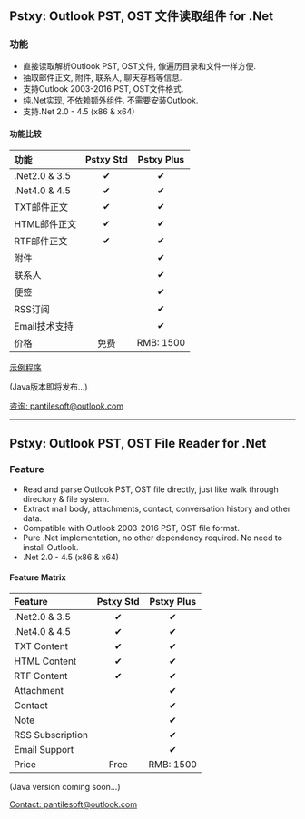 ## Pstxy: Outlook PST, OST 文件读取组件 for .Net
### 功能
- 直接读取解析Outlook PST, OST文件, 像遍历目录和文件一样方便.
- 抽取邮件正文, 附件, 联系人, 聊天存档等信息.
- 支持Outlook 2003-2016 PST, OST文件格式.
- 纯.Net实现, 不依赖额外组件. 不需要安装Outlook.
- 支持.Net 2.0 - 4.5 (x86 & x64)

#### 功能比较
| 功能          | Pstxy Std| Pstxy Plus |
| :----------- | :------: | :---------: |
| .Net2.0 & 3.5| &#10004; | &#10004;    |
| .Net4.0 & 4.5| &#10004; | &#10004;    |
| TXT邮件正文   | &#10004; | &#10004;    |
| HTML邮件正文  | &#10004; | &#10004;    |
| RTF邮件正文   | &#10004; | &#10004;    |
| 附件         |           | &#10004;    |
| 联系人       |           | &#10004;    |
| 便签         |           | &#10004;    |
| RSS订阅     |           | &#10004;    |
| Email技术支持|           | &#10004;    |
| 价格         | 免费      | RMB: 1500   |

[示例程序](sample/sample_std.html)

(Java版本即将发布...)

[咨询: pantilesoft@outlook.com](mailto:pantilesoft@outlook.com)


---


## Pstxy: Outlook PST, OST File Reader for .Net
### Feature
- Read and parse Outlook PST, OST file directly, just like walk through directory & file system.
- Extract mail body, attachments, contact, conversation history and other data.
- Compatible with Outlook 2003-2016 PST, OST file format.
- Pure .Net implementation, no other dependency required. No need to install Outlook.
- .Net 2.0 - 4.5 (x86 & x64)


#### Feature Matrix
| Feature              | Pstxy Std| Pstxy Plus  |
| :------------------- | :------: | :---------: |
| .Net2.0 & 3.5        | &#10004; | &#10004;    |
| .Net4.0 & 4.5        | &#10004; | &#10004;    |
| TXT Content          | &#10004; | &#10004;    |
| HTML Content         | &#10004; | &#10004;    |
| RTF Content          | &#10004; | &#10004;    |
| Attachment           |          | &#10004;    |
| Contact              |          | &#10004;    |
| Note                 |          | &#10004;    |
| RSS Subscription     |          | &#10004;    |
| Email Support        |          | &#10004;    |
| Price                | Free     | RMB: 1500   |

(Java version coming soon...)

[Contact: pantilesoft@outlook.com](mailto:pantilesoft@outlook.com)